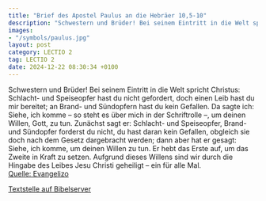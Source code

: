 ```yaml
---
title: "Brief des Apostel Paulus an die Hebräer 10,5-10"
description: "Schwestern und Brüder! Bei seinem Eintritt in die Welt spricht Christus: Schlacht- und Speiseopfer hast du nicht gefordert, doch einen Leib hast du mir bereitet; an Brand- und Sündopfern hast du kein Gefallen. Da sagte ich: Siehe, ich komme – so steht es über mich in der Schrift...."
images:
- "/symbols/paulus.jpg"
layout: post
category: LECTIO 2
tag: LECTIO 2
date: 2024-12-22 08:30:34 +0100
---
```

Schwestern und Brüder!
Bei seinem Eintritt in die Welt spricht Christus: Schlacht- und Speiseopfer hast du nicht gefordert, doch einen Leib hast du mir bereitet;
an Brand- und Sündopfern hast du kein Gefallen.
Da sagte ich: Siehe, ich komme – so steht es über mich in der Schriftrolle –, um deinen Willen, Gott, zu tun.<!--more-->
Zunächst sagt er: Schlacht- und Speiseopfer, Brand- und Sündopfer forderst du nicht, du hast daran kein Gefallen, obgleich sie doch nach dem Gesetz dargebracht werden;
dann aber hat er gesagt: Siehe, ich komme, um deinen Willen zu tun. Er hebt das Erste auf, um das Zweite in Kraft zu setzen.
Aufgrund dieses Willens sind wir durch die Hingabe des Leibes Jesu Christi geheiligt – ein für alle Mal.<br>
[Quelle: Evangelizo](https://evangeliumtagfuertag.org/DE/gospel)

[Textstelle auf Bibelserver](https://www.bibleserver.com/EU/Hebräer10,5-10)
